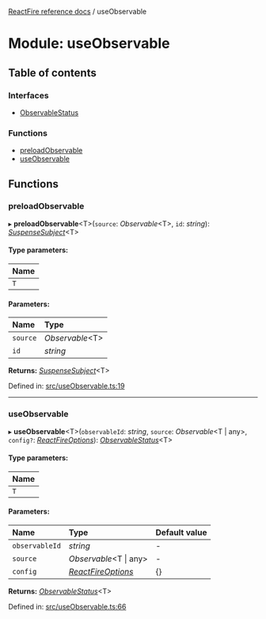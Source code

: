 [ReactFire reference docs](../README.md) / useObservable

# Module: useObservable

## Table of contents

### Interfaces

- [ObservableStatus](../interfaces/useobservable.observablestatus.md)

### Functions

- [preloadObservable](useobservable.md#preloadobservable)
- [useObservable](useobservable.md#useobservable)

## Functions

### preloadObservable

▸ **preloadObservable**<T\>(`source`: *Observable*<T\>, `id`: *string*): [*SuspenseSubject*](../classes/suspensesubject.suspensesubject-1.md)<T\>

#### Type parameters:

| Name |
| :------ |
| `T` |

#### Parameters:

| Name | Type |
| :------ | :------ |
| `source` | *Observable*<T\> |
| `id` | *string* |

**Returns:** [*SuspenseSubject*](../classes/suspensesubject.suspensesubject-1.md)<T\>

Defined in: [src/useObservable.ts:19](https://github.com/FirebaseExtended/reactfire/blob/main/src/useObservable.ts#L19)

___

### useObservable

▸ **useObservable**<T\>(`observableId`: *string*, `source`: *Observable*<T \| any\>, `config?`: [*ReactFireOptions*](../interfaces/index.reactfireoptions.md)): [*ObservableStatus*](../interfaces/useobservable.observablestatus.md)<T\>

#### Type parameters:

| Name |
| :------ |
| `T` |

#### Parameters:

| Name | Type | Default value |
| :------ | :------ | :------ |
| `observableId` | *string* | - |
| `source` | *Observable*<T \| any\> | - |
| `config` | [*ReactFireOptions*](../interfaces/index.reactfireoptions.md) | {} |

**Returns:** [*ObservableStatus*](../interfaces/useobservable.observablestatus.md)<T\>

Defined in: [src/useObservable.ts:66](https://github.com/FirebaseExtended/reactfire/blob/main/src/useObservable.ts#L66)
